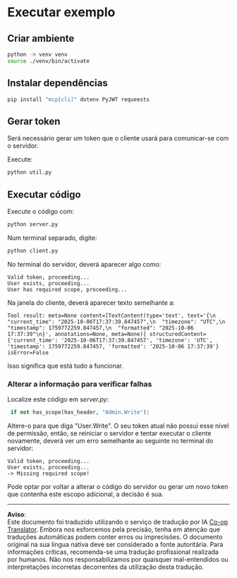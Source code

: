 <!--
CO_OP_TRANSLATOR_METADATA:
{
  "original_hash": "fd28e690667b8ad84bb153cb025cfd73",
  "translation_date": "2025-10-07T01:16:50+00:00",
  "source_file": "03-GettingStarted/11-simple-auth/solution/python/README.md",
  "language_code": "pt"
}
-->
# Executar exemplo

## Criar ambiente

```sh
python -m venv venv
source ./venv/bin/activate
```

## Instalar dependências

```sh
pip install "mcp[cli]" dotenv PyJWT requeests
```

## Gerar token

Será necessário gerar um token que o cliente usará para comunicar-se com o servidor.

Execute:

```sh
python util.py
```

## Executar código

Execute o código com:

```sh
python server.py
```

Num terminal separado, digite:

```sh
python client.py
```

No terminal do servidor, deverá aparecer algo como:

```text
Valid token, proceeding...
User exists, proceeding...
User has required scope, proceeding...
```

Na janela do cliente, deverá aparecer texto semelhante a:

```text
Tool result: meta=None content=[TextContent(type='text', text='{\n  "current_time": "2025-10-06T17:37:39.847457",\n  "timezone": "UTC",\n  "timestamp": 1759772259.847457,\n  "formatted": "2025-10-06 17:37:39"\n}', annotations=None, meta=None)] structuredContent={'current_time': '2025-10-06T17:37:39.847457', 'timezone': 'UTC', 'timestamp': 1759772259.847457, 'formatted': '2025-10-06 17:37:39'} isError=False
```

Isso significa que está tudo a funcionar.

### Alterar a informação para verificar falhas

Localize este código em *server.py*:

```python
 if not has_scope(has_header, "Admin.Write"):
```

Altere-o para que diga "User.Write". O seu token atual não possui esse nível de permissão, então, se reiniciar o servidor e tentar executar o cliente novamente, deverá ver um erro semelhante ao seguinte no terminal do servidor:

```text
Valid token, proceeding...
User exists, proceeding...
-> Missing required scope!
```

Pode optar por voltar a alterar o código do servidor ou gerar um novo token que contenha este escopo adicional, a decisão é sua.

---

**Aviso**:  
Este documento foi traduzido utilizando o serviço de tradução por IA [Co-op Translator](https://github.com/Azure/co-op-translator). Embora nos esforcemos pela precisão, tenha em atenção que traduções automáticas podem conter erros ou imprecisões. O documento original na sua língua nativa deve ser considerado a fonte autoritária. Para informações críticas, recomenda-se uma tradução profissional realizada por humanos. Não nos responsabilizamos por quaisquer mal-entendidos ou interpretações incorretas decorrentes da utilização desta tradução.